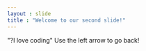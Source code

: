 ```yaml
---
layout : slide
title : "Welcome to our second slide!"
---
```

"?I love coding"
Use the left arrow to go back!
